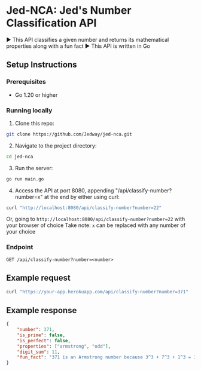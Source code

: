 # Jed-NCA: Jed's Number Classification API
▶️ This API classifies a given number and returns its mathematical properties along with a fun fact
▶️ This API is written in Go

## Setup Instructions
### Prerequisites
- Go 1.20 or higher

### Running locally
1. Clone this repo:
```bash
git clone https://github.com/Jedway/jed-nca.git
```
2. Navigate to the project directory:
```bash
cd jed-nca
```
3. Run the server:
```bash
go run main.go
```
4. Access the API at port 8080, appending "/api/classify-number?number=x" at the end by either using curl:
```bash
curl "http://localhost:8080/api/classify-number?number=22"
```
Or, going to `http://localhost:8080/api/classify-number?number=22` with your browser of choice
Take note: `x` can be replaced with any number of your choice

### Endpoint
`GET /api/classify-number?number=<number>`

## Example request

```bash
curl "https://your-app.herokuapp.com/api/classify-number?number=371"
```
## Example response

```json
{
    "number": 371,
    "is_prime": false,
    "is_perfect": false,
    "properties": ["armstrong", "odd"],
    "digit_sum": 11,
    "fun_fact": "371 is an Armstrong number because 3^3 + 7^3 + 1^3 = 371"
}
```
